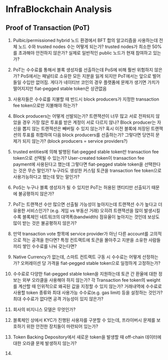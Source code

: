 # InfraBlockchain Analysis

## Proof of Transaction (PoT)

1. Pulbic/permissioned hybrid 노드 환경에서 BFT 합의 알고리즘을 사용하는데 전체 노드 수와 trusted nodes 수는 어떻게 되는가? trusted nodes가 최소한 50%를 초과해야 안전하지 않은가? 실제로 일반적인 public 노드가 현재 참여하고 있는가?

2. PoT는 수수료를 통해서 블록 생성자를 선출하는데 PoS에 비해 훨씬 위험하지 않은가?
   PoS에서는 패널티로 소유한 모든 지분을 잃게 되지만 PoT에서는 앞으로 벌어들일 수입만 없어짐. 게다가 네이티브 코인의 경우 플랫폼에 문제가 생기면 가치가 떨어지지만 fiat-pegged stable token은 상관없음

3. 사용자들은 수수료를 지불할 때 반드시 block producers가 지정한 transaction fee token으로만 지불해야 하는가?

4. Block producers는 어떻게 선발되는가? 트랜잭션이 너무 많고 서로 전파되지 않았을 경우 가장 많은 투표를 받은 계정이 서로 다르지 않나? Block producer는 자신을 뽑지 않는 트랜잭션은 빼버릴 수 있지 않는가? 혹시 이전 블록에 저장된 트랜잭션의 투표를 취합하여 다음 block producers를 선출하는가? 그렇다면 당연히 문제가 되지 않는가?
   (block producers = service providers?)

5. trusted entities에 의해 발행된 fiat-pegged stable token만 transaction fee token으로 선택될 수 있는가? User-created token이 transaction fee payment에 사용된다고 했는데 그렇다면 fiat-pegged stable token을 선택한다는 것은 무슨 말인가? 누구라도 생성한 커스텀 토큰을 transaction fee token으로 사용가능하다고 했는데 맞는 말인가?

6. PoS는 누구나 블록 생성자가 될 수 있지만 PoT는 허용된 엔티티만 선출되기 때문에 불공평하지 않은가?

7. PoT는 트랜잭션 수만 많으면 선출될 가능성이 높아지는데 트랜잭션 수가 높다고 더 유용한 서비스인가? (e.g. 게임 vs 부동산 거래)
   오히려 트랜잭션을 많이 발생시킬 수록 블록체인 네트워크의 대역폭(bandwidth) 점유율이 높아지는 것인데 보상도 많이 받는 것은 불공평하지 않은가?

8. 만약 transaction vote 항목에 service provider가 아닌 다른 account를 고의적으로 적는 공격을 한다면? 특정 컨트랙트에 토큰을 몰아주고 지분을 소유한 사람들끼리 쌓인 수수료를 나눠 갖는다면?

9. Native Currency가 없는데, 스마트 컨트랙트 구동 시 수수료는 어떻게 산정하는가?
   오퍼레이션 당 가격을 fiat-pegged stable token으로 일정하게 고정하는가?

10. 수수료로 다양한 fiat-pegged stable token을 지원하는데 토큰 간 환율에 대한 정보는 외부 오라클을 사용해야 하지 않는가? 각 Transaction fee token의 weight를 계산할 때 인위적으로 왜곡된 값을 지정할 수 있지 않는가? 거래내역에 수수료로 사용할 token 종류와 최대 사용가능 수수료(e.g. gas limit) 등을 설정하는 것인가? 최대 수수료가 없다면 공격 가능성이 있지 않은가?

11. 회사의 비지니스 모델은 무엇인가?

12. 블록체인 상에서 KYC가 진행된 사용자를 구분할 수 있는데, 프라이버시 문제를 보호하기 위한 안전한 장치들이 마련되어 있는가?

13. Token Backing Depository에서 새로운 token을 발생할 때 off-chain 데이터에 대한 오라클 문제 발생하지 않는가?

14.
